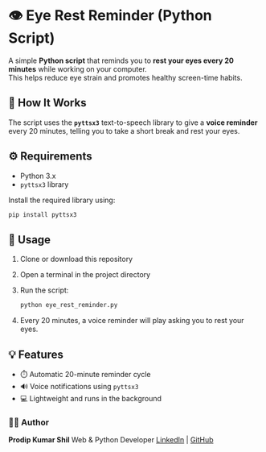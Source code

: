 
# 👁️ Eye Rest Reminder (Python Script)


A simple **Python script** that reminds you to **rest your eyes every 20 minutes** while working on your computer.  
This helps reduce eye strain and promotes healthy screen-time habits.


## 🧠 How It Works
The script uses the **`pyttsx3`** text-to-speech library to give a **voice reminder** every 20 minutes, telling you to take a short break and rest your eyes.

## ⚙️ Requirements
- Python 3.x  
- `pyttsx3` library  

Install the required library using:
```bash
pip install pyttsx3
````

## 🚀 Usage

1. Clone or download this repository
2. Open a terminal in the project directory
3. Run the script:

   ```bash
   python eye_rest_reminder.py
   ```
4. Every 20 minutes, a voice reminder will play asking you to rest your eyes.



## 💡 Features

* ⏱️ Automatic 20-minute reminder cycle
* 🔊 Voice notifications using `pyttsx3`
* 💻 Lightweight and runs in the background


### 👨‍💻 Author

**Prodip Kumar Shil**
Web & Python Developer
[LinkedIn](https://www.linkedin.com/in/prodip-kumar-shil) | [GitHub](https://github.com/ProdipKumarShil)

